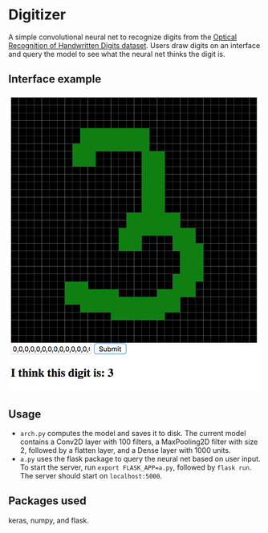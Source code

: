 # Digitizer

A simple convolutional neural net to recognize digits from the [Optical Recognition of Handwritten Digits dataset](https://archive.ics.uci.edu/ml/datasets/Optical+Recognition+of+Handwritten+Digits). Users draw digits on an interface and query the model to see what the neural net thinks the digit is.

## Interface example

![Digitizer interface](digitizer_example.png?raw=true)

## Usage

- `arch.py` computes the model and saves it to disk. The current model contains a Conv2D layer with 100 filters, a MaxPooling2D filter with size 2, followed by a flatten layer, and a Dense layer with 1000 units.  
- `a.py` uses the flask package to query the neural net based on user input. To start the server, run `export FLASK_APP=a.py`, followed by `flask run`. The server should start on `localhost:5000`.

## Packages used

keras, numpy, and flask.

